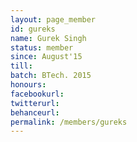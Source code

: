 ```yaml
---
layout: page_member
id: gureks
name: Gurek Singh
status: member
since: August'15
till: 
batch: BTech. 2015
honours: 
facebookurl:
twitterurl:
behanceurl:
permalink: /members/gureks
---
```

